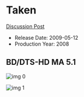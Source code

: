 # Taken

[Discussion Post](https://www.avsforum.com/threads/bass-eq-for-filtered-movies.2995212/post-57554168)

* Release Date: 2009-05-12
* Production Year: 2008

## BD/DTS-HD MA 5.1

![img 0](https://i.imgur.com/lchrhRC.jpg)

![img 1](https://i.imgur.com/3aJqkYd.jpg)

